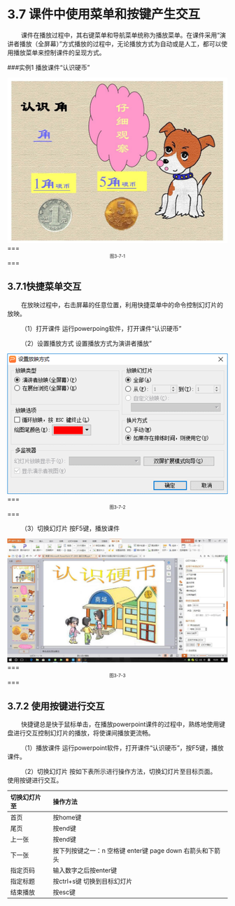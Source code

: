 # 3.7 课件中使用菜单和按键产生交互

&nbsp;&nbsp;&nbsp;&nbsp;&nbsp;&nbsp;&nbsp;&nbsp;课件在播放过程中，其右键菜单和导航菜单统称为播放菜单。在课件采用“演讲者播放（全屏幕）”方式播放的过程中，无论播放方式为自动或是人工，都可以使用播放菜单来控制课件的呈现方式。

###实例1 播放课件“认识硬币”

<div align="center"><img src="/assets/3-7-1.jpg"></div>
===
<div align="center"><span style="font-size:10px">图3-7-1</span></div>
===

## 3.7.1快捷菜单交互

&nbsp;&nbsp;&nbsp;&nbsp;&nbsp;&nbsp;&nbsp;&nbsp;在放映过程中，右击屏幕的任意位置，利用快捷菜单中的命令控制幻灯片的放映。

&nbsp;&nbsp;&nbsp;&nbsp;&nbsp;&nbsp;&nbsp;&nbsp;（1）打开课件 运行powerpoing软件，打开课件“认识硬币”

&nbsp;&nbsp;&nbsp;&nbsp;&nbsp;&nbsp;&nbsp;&nbsp;（2）设置播放方式 设置播放方式为演讲者播放”

<div align="center"><img src="/assets/3-7-2.png"></div>
===
<div align="center"><span style="font-size:10px">图3-7-2</span></div>
===

&nbsp;&nbsp;&nbsp;&nbsp;&nbsp;&nbsp;&nbsp;&nbsp;（3）切换幻灯片 按F5键，播放课件

<div align="center"><img src="/assets/3-7-3.jpg"></div>
===
<div align="center"><span style="font-size:10px">图3-7-3</span></div>
===

## 3.7.2 使用按键进行交互

&nbsp;&nbsp;&nbsp;&nbsp;&nbsp;&nbsp;&nbsp;&nbsp;快捷键总是快于鼠标单击，在播放powerpoint课件的过程中，熟练地使用键盘进行交互控制幻灯片的播放，将使课间播放更流畅。

&nbsp;&nbsp;&nbsp;&nbsp;&nbsp;&nbsp;&nbsp;&nbsp;（1）播放课件 运行powerpoint软件，打开课件“认识硬币”，按F5键，播放课件。

&nbsp;&nbsp;&nbsp;&nbsp;&nbsp;&nbsp;&nbsp;&nbsp;（2）切换幻灯片 按如下表所示进行操作方法，切换幻灯片至目标页面。  
使用按键进行交互。

| 切换幻灯片至 | 操作方法 |
| :--- | :--- |
| 首页 | 按home键 |
| 尾页 | 按end键 |
| 上一张 | 按end键 |
| 下一张 | 按下列按键之一：n 空格键 enter键 page down 右箭头和下箭头 |
| 指定页码 | 输入数字之后按enter键 |
| 指定标题 | 按ctrl+s键 切换到目标幻灯片 |
| 结束播放 | 按esc键 |



